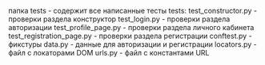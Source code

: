 папка tests - содержит все написанные тесты
tests:
test_constructor.py - проверки раздела конструктор
test_login.py - проверки раздела авторизации
test_profile_page.py - проверки раздела личного кабинета
test_registration_page.py - проверки раздела регистрации
conftest.py - фикстуры
data.py - данные для авторизации и регистрации
locators.py - файл с локаторами DOM
urls.py - файл с константами URL